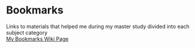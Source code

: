 # Bookmarks
Links to materials that helped me during my master study divided into each subject category
<br>[My Bookmarks Wiki Page](https://github.com/Alanoud-Alsalman/MyBookmarks/wiki)
